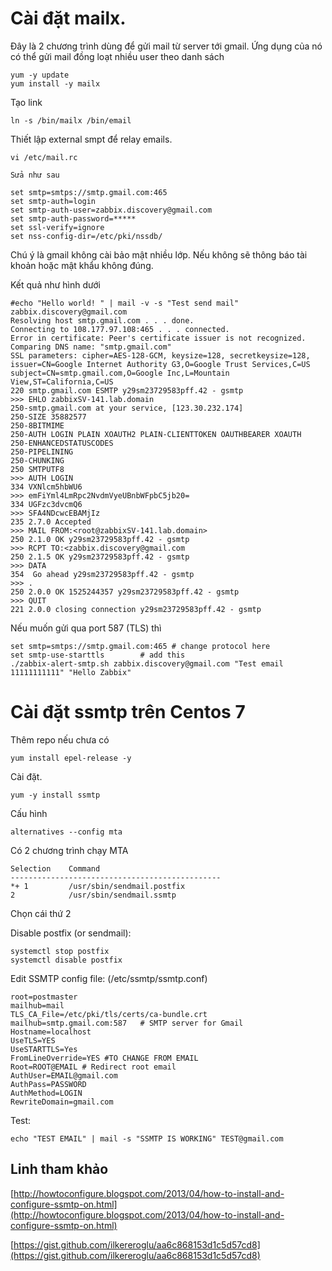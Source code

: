 # Cài đặt mailx.

Đây là 2 chương trình dùng để gửi mail từ server tới gmail. Ứng dụng của nó có thể gửi mail đồng loạt nhiều user theo danh sách

```
yum -y update
yum install -y mailx
```

Tạo link

`ln -s /bin/mailx /bin/email`

Thiết lập external smpt để relay emails.

```
vi /etc/mail.rc

Sửa như sau

set smtp=smtps://smtp.gmail.com:465
set smtp-auth=login
set smtp-auth-user=zabbix.discovery@gmail.com
set smtp-auth-password=*****
set ssl-verify=ignore
set nss-config-dir=/etc/pki/nssdb/
```

Chú ý là gmail không cài bảo mật nhiều lớp. Nếu không sẽ thông báo tài khoản hoặc mật khẩu
không đúng.

Kết quả như hình dưới

```
#echo "Hello world! " | mail -v -s "Test send mail" zabbix.discovery@gmail.com
Resolving host smtp.gmail.com . . . done.
Connecting to 108.177.97.108:465 . . . connected.
Error in certificate: Peer's certificate issuer is not recognized.
Comparing DNS name: "smtp.gmail.com"
SSL parameters: cipher=AES-128-GCM, keysize=128, secretkeysize=128,
issuer=CN=Google Internet Authority G3,O=Google Trust Services,C=US
subject=CN=smtp.gmail.com,O=Google Inc,L=Mountain View,ST=California,C=US
220 smtp.gmail.com ESMTP y29sm23729583pff.42 - gsmtp
>>> EHLO zabbixSV-141.lab.domain
250-smtp.gmail.com at your service, [123.30.232.174]
250-SIZE 35882577
250-8BITMIME
250-AUTH LOGIN PLAIN XOAUTH2 PLAIN-CLIENTTOKEN OAUTHBEARER XOAUTH
250-ENHANCEDSTATUSCODES
250-PIPELINING
250-CHUNKING
250 SMTPUTF8
>>> AUTH LOGIN
334 VXNlcm5hbWU6
>>> emFiYml4LmRpc2NvdmVyeUBnbWFpbC5jb20=
334 UGFzc3dvcmQ6
>>> SFA4NDcwcEBAMjIz
235 2.7.0 Accepted
>>> MAIL FROM:<root@zabbixSV-141.lab.domain>
250 2.1.0 OK y29sm23729583pff.42 - gsmtp
>>> RCPT TO:<zabbix.discovery@gmail.com
250 2.1.5 OK y29sm23729583pff.42 - gsmtp
>>> DATA
354  Go ahead y29sm23729583pff.42 - gsmtp
>>> .
250 2.0.0 OK 1525244357 y29sm23729583pff.42 - gsmtp
>>> QUIT
221 2.0.0 closing connection y29sm23729583pff.42 - gsmtp
```

Nếu muốn gửi qua port 587 (TLS) thì

```
set smtp=smtps://smtp.gmail.com:465 # change protocol here
set smtp-use-starttls        # add this
./zabbix-alert-smtp.sh zabbix.discovery@gmail.com "Test email 11111111111" "Hello Zabbix"
```

# Cài đặt ssmtp trên Centos 7

Thêm repo nếu chưa có

`yum install epel-release -y`

Cài đặt.

`yum -y install ssmtp`

Cấu hình

`alternatives --config mta`

Có 2 chương trình chạy MTA

```
Selection    Command
-----------------------------------------------
*+ 1         /usr/sbin/sendmail.postfix
2            /usr/sbin/sendmail.ssmtp
```

Chọn cái thứ 2

Disable postfix (or sendmail):

```
systemctl stop postfix
systemctl disable postfix
```

Edit SSMTP config file: (/etc/ssmtp/ssmtp.conf)

```
root=postmaster
mailhub=mail
TLS_CA_File=/etc/pki/tls/certs/ca-bundle.crt
mailhub=smtp.gmail.com:587   # SMTP server for Gmail
Hostname=localhost
UseTLS=YES
UseSTARTTLS=Yes
FromLineOverride=YES #TO CHANGE FROM EMAIL
Root=ROOT@EMAIL # Redirect root email
AuthUser=EMAIL@gmail.com
AuthPass=PASSWORD
AuthMethod=LOGIN
RewriteDomain=gmail.com
```
 
Test:

`echo "TEST EMAIL" | mail -s "SSMTP IS WORKING" TEST@gmail.com`

## Linh tham khảo

[http://howtoconfigure.blogspot.com/2013/04/how-to-install-and-configure-ssmtp-on.html](http://howtoconfigure.blogspot.com/2013/04/how-to-install-and-configure-ssmtp-on.html)

[https://gist.github.com/ilkereroglu/aa6c868153d1c5d57cd8](https://gist.github.com/ilkereroglu/aa6c868153d1c5d57cd8)








